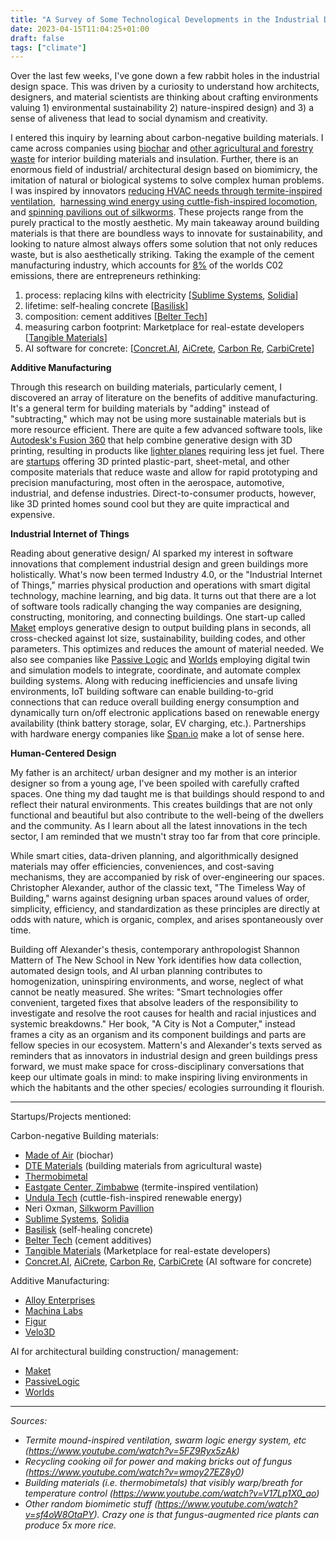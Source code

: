 ```yaml
---
title: "A Survey of Some Technological Developments in the Industrial Design and Green Building Space"
date: 2023-04-15T11:04:25+01:00
draft: false
tags: ["climate"]
---
```



Over the last few weeks, I've gone down a few rabbit holes in the industrial design space. This was driven by a curiosity to understand how architects, designers, and material scientists are thinking about crafting environments valuing 1) environmental sustainability 2) nature-inspired design) and 3) a sense of aliveness that lead to social dynamism and creativity.

I entered this inquiry by learning about carbon-negative building materials. I came across companies using [biochar](https://www.madeofair.com/) and [other agricultural and forestry waste](https://dtematerials.com/) for interior building materials and insulation. Further, there is an enormous field of industrial/ architectural design based on biomimicry, the imitation of natural or biological systems to solve complex human problems. I was inspired by innovators [reducing HVAC needs through termite-inspired ventilation](https://grist.org/article/these-self-cooled-buildings-were-inspired-by-termites-and-frogs/),  [harnessing wind energy using cuttle-fish-inspired locomotion](https://www.undulatech.com/about-1), and [spinning pavilions out of silkworms](https://oxman.com/projects/silk-pavilion-i). These projects range from the purely practical to the mostly aesthetic. My main takeaway around building materials is that there are boundless ways to innovate for sustainability, and looking to nature almost always offers some solution that not only reduces waste, but is also aesthetically striking. Taking the example of the cement manufacturing industry, which accounts for [8%](https://insideclimatenews.org/news/24062022/concrete-is-worse-for-the-climate-than-flying-why-arent-more-people-talking-about-it/) of the worlds C02 emissions, there are entrepreneurs rethinking:

1.  process: replacing kilns with electricity [[Sublime Systems](https://sublime-systems.com/), [Solidia](https://www.solidiatech.com/)]
2.  lifetime: self-healing concrete [[Basilisk](https://basiliskconcrete.com/en/)]
3.  composition: cement additives [[Belter Tech](https://beltertech.com/sustainability-2-2/)]
4.  measuring carbon footprint: Marketplace for real-estate developers [[Tangible Materials](https://tangiblematerials.com/)]
5.  AI software for concrete: [[Concret.AI](https://www.concrete.ai/), [AiCrete](https://aicrete.com/), [Carbon Re](https://carbonre.com/), [CarbiCrete](https://carbicrete.com/)]

**Additive Manufacturing**

Through this research on building materials, particularly cement, I discovered an array of literature on the benefits of additive manufacturing. It's a general term for building materials by "adding" instead of "subtracting," which may not be using more sustainable materials but is more resource efficient. There are quite a few advanced software tools, like [Autodesk's Fusion 360](https://www.autodesk.com/products/fusion-360/overview?mktvar002=5022374%7CSEM%7C16456115465%7C%7C&mkwid=%7Cpcrid%7C%7Cpkw%7C%7Cpmt%7C%7Cpdv%7Cc%7Cslid%7C%7Cpgrid%7C%7Cptaid%7C%7Cpid%7C&utm_medium=cpc&utm_source=google&utm_campaign&utm_term&utm_content=%7Cpcrid%7C%7Cpkw%7C%7Cpmt%7C%7Cpdv%7Cc%7Cslid%7C%7Cpgrid%7C%7Cptaid%7C%7C&gclid=CjwKCAjwoIqhBhAGEiwArXT7K1ogZCfw3XuS97MH2f8Q_jt7JcA1ZXBaHOgibFRoY7g2gFB1sO48kBoC9pgQAvD_BwE&term=1-YEAR&tab=subscription&plc=F360) that help combine generative design with 3D printing, resulting in products like [lighter planes](https://www.youtube.com/watch?v=giwBpx7tM6I) requiring less jet fuel. There are [startups](https://alloyenterprises.co/) offering 3D printed plastic-part, sheet-metal, and other composite materials that reduce waste and allow for rapid prototyping and precision manufacturing, most often in the aerospace, automotive, industrial, and defense industries. Direct-to-consumer products, however, like 3D printed homes sound cool but they are quite impractical and expensive.

**Industrial Internet of Things**

Reading about generative design/ AI sparked my interest in software innovations that complement industrial design and green buildings more holistically. What's now been termed Industry 4.0, or the "Industrial Internet of Things," marries physical production and operations with smart digital technology, machine learning, and big data. It turns out that there are a lot of software tools radically changing the way companies are designing, constructing, monitoring, and connecting buildings. One start-up called [Maket](https://www.maket.ai/) employs generative design to output building plans in seconds, all cross-checked against lot size, sustainability, building codes, and other parameters. This optimizes and reduces the amount of material needed. We also see companies like [Passive Logic](https://passivelogic.com/) and [Worlds](https://worlds.io/) employing digital twin and simulation models to integrate, coordinate, and automate complex building systems. Along with reducing inefficiencies and unsafe living environments, IoT building software can enable building-to-grid connections that can reduce overall building energy consumption and dynamically turn on/off electronic applications based on renewable energy availability (think battery storage, solar, EV charging, etc.). Partnerships with hardware energy companies like [Span.io](http://span.io/) make a lot of sense here.

**Human-Centered Design**

My father is an architect/ urban designer and my mother is an interior designer so from a young age, I've been spoiled with carefully crafted spaces. One thing my dad taught me is that buildings should respond to and reflect their natural environments. This creates buildings that are not only functional and beautiful but also contribute to the well-being of the dwellers and the community. As I learn about all the latest innovations in the tech sector, I am reminded that we mustn't stray too far from that core principle.

While smart cities, data-driven planning, and algorithmically designed materials may offer efficiencies, conveniences, and cost-saving mechanisms, they are accompanied by risk of over-engineering our spaces. Christopher Alexander, author of the classic text, "The Timeless Way of Building," warns against designing urban spaces around values of order, simplicity, efficiency, and standardization as these principles are directly at odds with nature, which is organic, complex, and arises spontaneously over time.

Building off Alexander's thesis, contemporary anthropologist Shannon Mattern of The New School in New York identifies how data collection, automated design tools, and AI urban planning contributes to homogenization, uninspiring environments, and worse, neglect of what cannot be neatly measured. She writes: "Smart technologies offer convenient, targeted fixes that absolve leaders of the responsibility to investigate and resolve the root causes for health and racial injustices and systemic breakdowns." Her book, "A City is Not a Computer," instead frames a city as an organism and its component buildings and parts are fellow species in our ecosystem. Mattern's and Alexander's texts served as reminders that as innovators in industrial design and green buildings press forward, we must make space for cross-disciplinary conversations that keep our ultimate goals in mind: to make inspiring living environments in which the habitants and the other species/ ecologies surrounding it flourish.

* * * * *

Startups/Projects mentioned:

Carbon-negative Building materials:

-   [Made of Air](https://www.madeofair.com/) (biochar)
-   [DTE Materials](https://dtematerials.com/) (building materials from agricultural waste)
-   [Thermobimetal](https://www.dosu-arch.com/exo)
-   [Eastgate Center, Zimbabwe](https://grist.org/article/these-self-cooled-buildings-were-inspired-by-termites-and-frogs/) (termite-inspired ventilation)
-   [Undula Tech](https://www.undulatech.com/about-1) (cuttle-fish-inspired renewable energy)
-   Neri Oxman, [Silkworm Pavillion](https://oxman.com/projects/silk-pavilion-i)
-   [Sublime Systems](https://sublime-systems.com/), [Solidia](https://www.solidiatech.com/)
-   [Basilisk](https://basiliskconcrete.com/en/) (self-healing concrete)
-   [Belter Tech](https://beltertech.com/sustainability-2-2/) (cement additives)
-   [Tangible Materials](https://tangiblematerials.com/) (Marketplace for real-estate developers)
-   [Concret.AI](https://www.concrete.ai/), [AiCrete](https://aicrete.com/), [Carbon Re](https://carbonre.com/), [CarbiCrete](https://carbicrete.com/) (AI software for concrete)

Additive Manufacturing:

-   [Alloy Enterprises](https://alloyenterprises.co/)
-   [Machina Labs](https://www.machinalabs.ai/)
-   [Figur](https://figur.desktopmetal.com/)
-   [Velo3D](https://velo3d.com/)

AI for architectural building construction/ management:

-   [Maket](https://www.maket.ai/)
-   [PassiveLogic](https://passivelogic.com/)
-   [Worlds](https://worlds.io/)

* * * * *

*Sources:*

-   *Termite mound-inspired ventilation, swarm logic energy system, etc (<https://www.youtube.com/watch?v=5FZ9Ryx5zAk>)*
-   *Recycling cooking oil for power and making bricks out of fungus (<https://www.youtube.com/watch?v=wmoy27EZ8y0>)*
-   *Building materials (i.e. thermobimetals) that visibly warp/breath for temperature control (<https://www.youtube.com/watch?v=V17Lp1X0_ao>)*
-   *Other random biomimetic stuff (<https://www.youtube.com/watch?v=sf4oW8OtaPY>). Crazy one is that fungus-augmented rice plants can produce 5x more rice.*